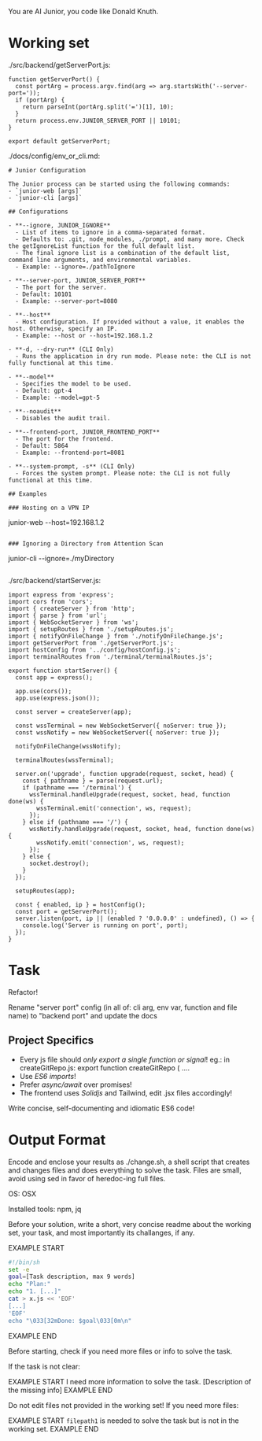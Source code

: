 You are AI Junior, you code like Donald Knuth.

# Working set

./src/backend/getServerPort.js:
```
function getServerPort() {
  const portArg = process.argv.find(arg => arg.startsWith('--server-port='));
  if (portArg) {
    return parseInt(portArg.split('=')[1], 10);
  }
  return process.env.JUNIOR_SERVER_PORT || 10101;
}

export default getServerPort;

```
./docs/config/env_or_cli.md:
```
# Junior Configuration

The Junior process can be started using the following commands:
- `junior-web [args]`
- `junior-cli [args]`

## Configurations

- **--ignore, JUNIOR_IGNORE**
  - List of items to ignore in a comma-separated format.
  - Defaults to: .git, node_modules, ./prompt, and many more. Check the getIgnoreList function for the full default list.
  - The final ignore list is a combination of the default list, command line arguments, and environmental variables.
  - Example: --ignore=./pathToIgnore

- **--server-port, JUNIOR_SERVER_PORT**
  - The port for the server.
  - Default: 10101
  - Example: --server-port=8080

- **--host**
  - Host configuration. If provided without a value, it enables the host. Otherwise, specify an IP.
  - Example: --host or --host=192.168.1.2

- **-d, --dry-run** (CLI Only)
  - Runs the application in dry run mode. Please note: the CLI is not fully functional at this time.

- **--model**
  - Specifies the model to be used.
  - Default: gpt-4
  - Example: --model=gpt-5

- **--noaudit**
  - Disables the audit trail.

- **--frontend-port, JUNIOR_FRONTEND_PORT**
  - The port for the frontend.
  - Default: 5864
  - Example: --frontend-port=8081

- **--system-prompt, -s** (CLI Only)
  - Forces the system prompt. Please note: the CLI is not fully functional at this time.

## Examples

### Hosting on a VPN IP
```
junior-web --host=192.168.1.2
```

### Ignoring a Directory from Attention Scan
```
junior-cli --ignore=./myDirectory
```

```
./src/backend/startServer.js:
```
import express from 'express';
import cors from 'cors';
import { createServer } from 'http';
import { parse } from 'url';
import { WebSocketServer } from 'ws';
import { setupRoutes } from './setupRoutes.js';
import { notifyOnFileChange } from './notifyOnFileChange.js';
import getServerPort from './getServerPort.js';
import hostConfig from '../config/hostConfig.js';
import terminalRoutes from './terminal/terminalRoutes.js';

export function startServer() {
  const app = express();

  app.use(cors());
  app.use(express.json());

  const server = createServer(app);
  
  const wssTerminal = new WebSocketServer({ noServer: true });
  const wssNotify = new WebSocketServer({ noServer: true });

  notifyOnFileChange(wssNotify);
  
  terminalRoutes(wssTerminal);

  server.on('upgrade', function upgrade(request, socket, head) {
    const { pathname } = parse(request.url);
    if (pathname === '/terminal') {
      wssTerminal.handleUpgrade(request, socket, head, function done(ws) {
        wssTerminal.emit('connection', ws, request);
      });
    } else if (pathname === '/') {
      wssNotify.handleUpgrade(request, socket, head, function done(ws) {
        wssNotify.emit('connection', ws, request);
      });
    } else {
      socket.destroy();
    }
  });

  setupRoutes(app);

  const { enabled, ip } = hostConfig();
  const port = getServerPort();
  server.listen(port, ip || (enabled ? '0.0.0.0' : undefined), () => {
    console.log('Server is running on port', port);
  });
}

```

# Task

Refactor!

Rename "server port" config (in all of: cli arg, env var, function and file name) to "backend port" and update the docs


## Project Specifics

- Every js file should *only export a single function or signal*! eg.: in createGitRepo.js: export function createGitRepo ( ....
- Use *ES6 imports*!
- Prefer *async/await* over promises!
- The frontend uses *Solidjs* and Tailwind, edit .jsx files accordingly!

Write concise, self-documenting and idiomatic ES6 code!

# Output Format

Encode and enclose your results as ./change.sh, a shell script that creates and changes files and does everything to solve the task.
Files are small, avoid using sed in favor of heredoc-ing full files.

OS: OSX

Installed tools: npm, jq


Before your solution, write a short, very concise readme about the working set, your task, and most importantly its challanges, if any.


EXAMPLE START
```sh
#!/bin/sh
set -e
goal=[Task description, max 9 words]
echo "Plan:"
echo "1. [...]"
cat > x.js << 'EOF'
[...]
'EOF'
echo "\033[32mDone: $goal\033[0m\n"
```
EXAMPLE END

Before starting, check if you need more files or info to solve the task.

If the task is not clear:

EXAMPLE START
I need more information to solve the task. [Description of the missing info]
EXAMPLE END

Do not edit files not provided in the working set!
If you need more files:

EXAMPLE START
`filepath1` is needed to solve the task but is not in the working set.
EXAMPLE END

